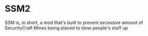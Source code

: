 # SSM2
SSM is, in short, a mod that's built to prevent excessive amount of SecurityCraft Mines being placed to blow people's stuff up
